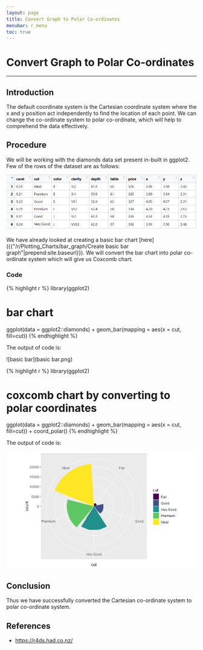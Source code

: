 ```yaml
---
layout: page
title: Convert Graph to Polar Co-ordinates
menubar: r_menu
toc: true
---
```


# Convert Graph to Polar Co-ordinates

-------------------------------------------------------------------

## Introduction

The default coordinate system is the Cartesian coordinate system where the x and y position act independently to find the location of each point. We can change the co-ordinate system to polar co-ordinate, which will help to comprehend the data effectively.

## Procedure

We will be working with the diamonds data set present in-built in ggplot2. Few of the rows of the dataset are as follows:

![diamond](diamond.png)

We have already looked at creating a basic bar chart [here]({{"/r/Plotting_Charts/bar_graph/Create basic bar graph"|prepend:site.baseurl}}). We will convert the bar chart into polar co-ordinate system which will give us Coxcomb chart.


### Code

{% highlight r %} 
library(ggplot2)
# bar chart
ggplot(data = ggplot2::diamonds) + geom_bar(mapping = aes(x = cut, fill=cut))
{% endhighlight %}

The output of code is:

![basic bar](basic bar.png)


{% highlight r %} 
library(ggplot2)
# coxcomb chart by converting to polar coordinates
ggplot(data = ggplot2::diamonds) + geom_bar(mapping = aes(x = cut, fill=cut)) + coord_polar()
{% endhighlight %}

The output of code is:

![polar](polar.png)



## Conclusion

Thus we have successfully converted the Cartesian co-ordinate system to polar co-ordinate system.


## References
- https://r4ds.had.co.nz/